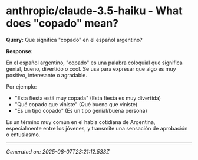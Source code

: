 # anthropic/claude-3.5-haiku - What does "copado" mean?

**Query:** Que significa "copado" en el español argentino?



**Response:**

En el español argentino, "copado" es una palabra coloquial que significa genial, bueno, divertido o cool. Se usa para expresar que algo es muy positivo, interesante o agradable. 

Por ejemplo:
- "Esta fiesta está muy copada" (Esta fiesta es muy divertida)
- "Qué copado que viniste" (Qué bueno que viniste)
- "Es un tipo copado" (Es un tipo genial/buena persona)

Es un término muy común en el habla cotidiana de Argentina, especialmente entre los jóvenes, y transmite una sensación de aprobación o entusiasmo.

---
*Generated on: 2025-08-07T23:21:12.533Z*
